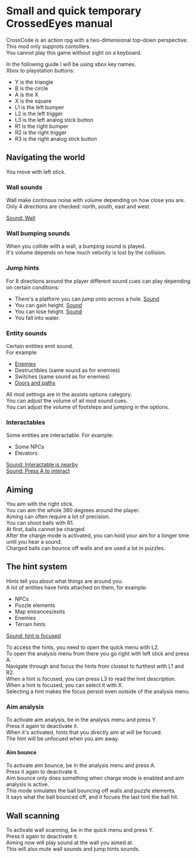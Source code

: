 <!-- markdownlint-disable MD013 MD024 -->
# Small and quick temporary CrossedEyes manual

CrossCode is an action rpg with a two-dimensional top-down perspective.  
This mod only supprots contollers.  
You cannot play this game without sight on a keyboard.  

In the following guide I will be using xbox key names.  
Xbox to playstation buttons:

- Y is the triangle
- B is the circle
- A is the X
- X is the square
- L1 is the left bumper
- L2 is the left trigger
- L3 is the left analog stick button
- R1 is the right bumper
- R2 is the right trigger
- R3 is the right analog stick button

## Navigating the world

You move with left stick.

### Wall sounds

Wall make continous noise with volume depending on how close you are.  
Only 4 directions are checked: north, south, east and west.  

[Sound: Wall](https://github.com/krypciak/test/raw/main/assets/media/sound/crossedeyes/wall.ogg)  

### Wall bumping sounds  

When you collide with a wall, a bumping sound is played.  
It's volume depends on how much velocity is lost by the collision.

### Jump hints  

For 8 directions around the player different sound cues can play depending on certain conditions:

- There's a platform you can jump onto across a hole. [Sound](https://github.com/krypciak/test/raw/main/assets/media/sound/crossedeyes/land.ogg)  
- You can gain height. [Sound](https://github.com/krypciak/test/raw/main/assets/media/sound/crossedeyes/higher.ogg)  
- You can lose height. [Sound](https://github.com/krypciak/test/raw/main/assets/media/sound/crossedeyes/lower.ogg)  
- You fall into water.

### Entity sounds  

Certain entities emit sound.  
For example:
  
- [Enemies](https://github.com/krypciak/test/raw/main/assets/media/sound/crossedeyes/entity.ogg)
- Destructibles (same sound as for enemies)
- Switches (same sound as for enemies)
- [Doors and paths](https://github.com/krypciak/test/raw/main/assets/media/sound/crossedeyes/tpr.ogg)  

All mod settings are in the assists options category.  
You can adjust the volume of all mod sound cues.  
You can adjust the volume of footsteps and jumping in the options.  

### Interactables

Some entities are interactable. For example:

- Some NPCs
- Elevators

[Sound: Interactable is nearby](https://github.com/krypciak/test/raw/main/assets/media/sound/crossedeyes/interactable.ogg)  
[Sound: Press A to interact](https://github.com/krypciak/test/raw/main/assets/media/sound/crossedeyes/interactable.ogg)  

## Aiming

You aim with the right stick.  
You can aim the whole 360 degrees around the player.  
Aiming can often require a lot of precision.  
You can shoot balls with R1.  
At first, balls cannot be charged.  
After the charge mode is activated, you can hold your aim for a longer time until you hear a sound.  
Charged balls can bounce off walls and are used a lot in puzzles.  

## The hint system

Hints tell you about what things are around you.  
A lot of entities have hints attached on them, for example:

- NPCs
- Puzzle elements
- Map entrances/exits
- Enemies
- Terrain hints

[Sound: hint is focused](https://github.com/krypciak/test/raw/main/assets/media/sound/crossedeyes/hint.ogg)

To access the hints, you need to open the quick menu with L2.  
To open the analysis menu from there you go right with left stick and press A.  
Navigate through and focus the hints from closest to furthest with L1 and R2.  
When a hint is focused, you can press L3 to read the hint description.  
When a hint is focused, you can select it with X.  
Selecting a hint makes the focus persist even outside of the analysis menu.  

### Aim analysis

To activate aim analysis, be in the analysis menu and press Y.  
Press it again to deactivate it.  
When it's activated, hints that you directly aim at will be focued.  
The hint will be unfocued when you aim away.  

#### Aim bounce

To activate aim bounce, be in the analysis menu and press A.  
Press it again to deactivate it.  
Aim bounce only does something when charge mode is enabled and aim analysis is active.  
This mode simulates the ball bouncing off walls and puzzle elements.  
It says what the ball bounced off, and it focues the last hint the ball hit.

## Wall scanning

To activate wall scanning, be in the quick menu and press Y.  
Press it again to deactivate it.  
Aiming now will play sound at the wall you aimed at.  
This will also mute wall sounds and jump hints sounds.  
